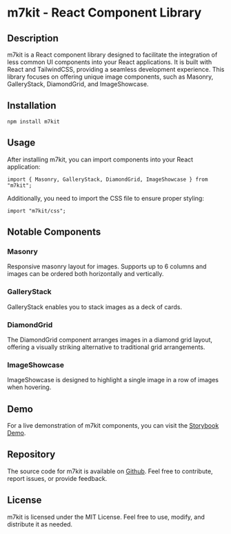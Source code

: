 
# m7kit - React Component Library

## Description
m7kit is a React component library designed to facilitate the integration of less common UI components into your React applications. It is built with React and TailwindCSS, providing a seamless development experience. This library focuses on offering unique image components, such as Masonry, GalleryStack, DiamondGrid, and ImageShowcase.

## Installation

```
npm install m7kit
```

## Usage
After installing m7kit, you can import components into your React application:

```
import { Masonry, GalleryStack, DiamondGrid, ImageShowcase } from "m7kit";
```

Additionally, you need to import the CSS file to ensure proper styling:

```
import "m7kit/css";
```

## Notable Components

### Masonry
Responsive masonry layout for images. Supports up to 6 columns and images can be ordered both horizontally and vertically.

### GalleryStack
GalleryStack enables you to stack images as a deck of cards.

### DiamondGrid
The DiamondGrid component arranges images in a diamond grid layout, offering a visually striking alternative to traditional grid arrangements.

### ImageShowcase
ImageShowcase is designed to highlight a single image in a row of images when hovering.

## Demo
For a live demonstration of m7kit components, you can visit the [Storybook Demo](https://m7kit.bremm.dev).

## Repository
The source code for m7kit is available on [Github](https://github.com/bremmdev/m7kit). Feel free to contribute, report issues, or provide feedback.

## License
m7kit is licensed under the MIT License. Feel free to use, modify, and distribute it as needed.
